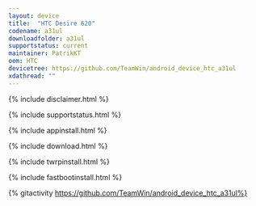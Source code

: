 ```yaml
---
layout: device
title:  "HTC Desire 620" 
codename: a31ul
downloadfolder: a31ul
supportstatus: current
maintainer: PatrikKT
oem: HTC
devicetree: https://github.com/TeamWin/android_device_htc_a31ul
xdathread: ""
---
```


{% include disclaimer.html %}

{% include supportstatus.html %}

{% include appinstall.html %}

{% include download.html %}

{% include twrpinstall.html %}

{% include fastbootinstall.html %}

{% gitactivity  https://github.com/TeamWin/android_device_htc_a31ul%}
